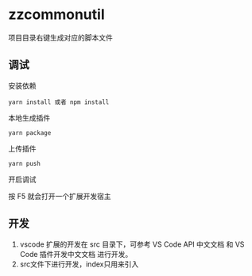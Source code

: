 # zzcommonutil

项目目录右键生成对应的脚本文件

## 调试

安装依赖
```
yarn install 或者 npm install
```

本地生成插件
```
yarn package
```

上传插件
```
yarn push
```
开启调试

按 F5 就会打开一个扩展开发宿主

## 开发
1. vscode 扩展的开发在 src 目录下，可参考 VS Code API 中文文档 和 VS Code 插件开发中文文档 进行开发。
2. src文件下进行开发，index只用来引入

